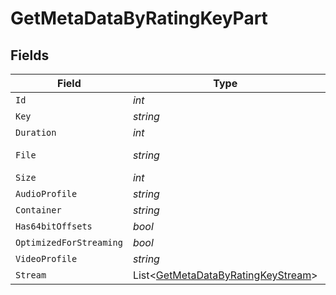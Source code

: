# GetMetaDataByRatingKeyPart


## Fields

| Field                                                                                       | Type                                                                                        | Required                                                                                    | Description                                                                                 | Example                                                                                     |
| ------------------------------------------------------------------------------------------- | ------------------------------------------------------------------------------------------- | ------------------------------------------------------------------------------------------- | ------------------------------------------------------------------------------------------- | ------------------------------------------------------------------------------------------- |
| `Id`                                                                                        | *int*                                                                                       | :heavy_minus_sign:                                                                          | N/A                                                                                         | 15                                                                                          |
| `Key`                                                                                       | *string*                                                                                    | :heavy_minus_sign:                                                                          | N/A                                                                                         | /library/parts/15/1705637151/file.mp4                                                       |
| `Duration`                                                                                  | *int*                                                                                       | :heavy_minus_sign:                                                                          | N/A                                                                                         | 141417                                                                                      |
| `File`                                                                                      | *string*                                                                                    | :heavy_minus_sign:                                                                          | N/A                                                                                         | /movies/Serenity (2005)/Serenity (2005).mp4                                                 |
| `Size`                                                                                      | *int*                                                                                       | :heavy_minus_sign:                                                                          | N/A                                                                                         | 40271948                                                                                    |
| `AudioProfile`                                                                              | *string*                                                                                    | :heavy_minus_sign:                                                                          | N/A                                                                                         | lc                                                                                          |
| `Container`                                                                                 | *string*                                                                                    | :heavy_minus_sign:                                                                          | N/A                                                                                         | mp4                                                                                         |
| `Has64bitOffsets`                                                                           | *bool*                                                                                      | :heavy_minus_sign:                                                                          | N/A                                                                                         | false                                                                                       |
| `OptimizedForStreaming`                                                                     | *bool*                                                                                      | :heavy_minus_sign:                                                                          | N/A                                                                                         | false                                                                                       |
| `VideoProfile`                                                                              | *string*                                                                                    | :heavy_minus_sign:                                                                          | N/A                                                                                         | high                                                                                        |
| `Stream`                                                                                    | List<[GetMetaDataByRatingKeyStream](../../Models/Requests/GetMetaDataByRatingKeyStream.md)> | :heavy_minus_sign:                                                                          | N/A                                                                                         |                                                                                             |